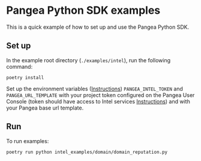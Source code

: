 # Pangea Python SDK examples

This is a quick example of how to set up and use the Pangea Python SDK.

## Set up

In the example root directory (`./examples/intel`), run the following command:

```
poetry install
```

Set up the environment variables ([Instructions](https://pangea.cloud/docs/domain-intel/getting-started/#set-environment-variables)) `PANGEA_INTEL_TOKEN` and `PANGEA_URL_TEMPLATE` with your project token configured on the Pangea User Console (token should have access to Intel services [Instructions](https://pangea.cloud/docs/admin-guide/tokens)) and with your Pangea base url template.

## Run

To run examples:

```
poetry run python intel_examples/domain/domain_reputation.py
```
